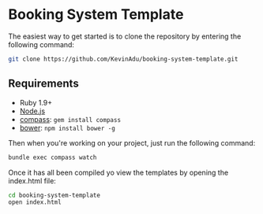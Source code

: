 # Booking System Template

The easiest way to get started is to clone the repository by entering the following command:

```bash
git clone https://github.com/KevinAdu/booking-system-template.git
```

## Requirements

  * Ruby 1.9+
  * [Node.js](http://nodejs.org)
  * [compass](http://compass-style.org/): `gem install compass`
  * [bower](http://bower.io): `npm install bower -g`
  
Then when you're working on your project, just run the following command:

```bash
bundle exec compass watch
```

Once it has all been compiled yo view the templates by opening the index.html file:

```bash
cd booking-system-template
open index.html
```